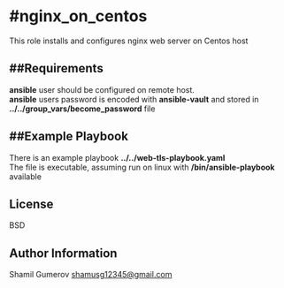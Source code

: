 #nginx_on_centos  
================  

This role installs and configures nginx web server on Centos host  

##Requirements  
------------  

**ansible** user should be configured on remote host.  
**ansible** users password is encoded with **ansible-vault** and stored in **../../group_vars/become_password** file  

##Example Playbook  
----------------  

There is an example playbook **../../web-tls-playbook.yaml**  
The file is executable, assuming run on linux with **/bin/ansible-playbook** available  

License  
-------  

BSD  

Author Information  
------------------  

Shamil Gumerov 
shamusg12345@gmail.com
